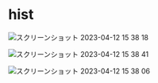 # hist
![スクリーンショット 2023-04-12 15 38 18](https://user-images.githubusercontent.com/129849323/231372639-5800f77e-d488-4ded-900a-375ca323fcba.png "初期画面")

![スクリーンショット 2023-04-12 15 38 41](https://user-images.githubusercontent.com/129849323/231372642-58ca69cf-868e-4164-b134-e223fed1264a.png "店名選択後")

![スクリーンショット 2023-04-12 15 38 06](https://user-images.githubusercontent.com/129849323/231372633-3cdc908d-4794-4afa-9543-092a4e334dd1.png "日時選択後")
